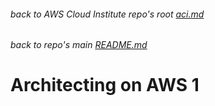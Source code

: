 ###### back to AWS Cloud Institute repo's root [aci.md](../aci.md)
###### back to repo's main [README.md](../../../README.md)
# Architecting on AWS 1
## 
